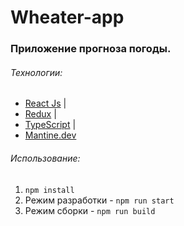 
# Wheater-app
### Приложение прогноза погоды.

###### Технологии:
* [React Js](https://reactjs.org/) | 
* [Redux](https://redux.js.org/) | 
* [TypeScript](https://www.typescriptlang.org/) |
* [Mantine.dev](https://mantine.dev)

###### Использование:
1. `npm install`
2. Режим разработки - `npm run start`
3. Режим сборки - `npm run build`
